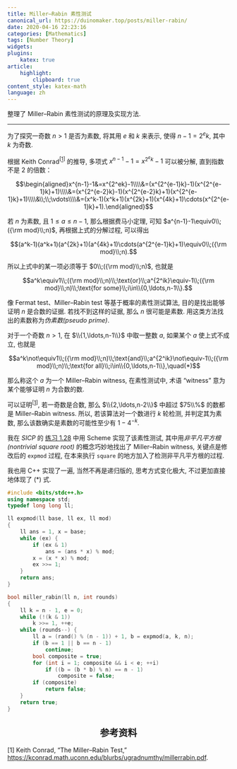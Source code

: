 ```yaml
---
title: Miller–Rabin 素性测试
canonical_url: https://duinomaker.top/posts/miller-rabin/
date: 2020-04-16 22:23:16
categories: [Mathematics]
tags: [Number Theory]
widgets:
plugins:
    katex: true
article:
    highlight:
        clipboard: true
content_style: katex-math
language: zh
---
```


整理了 Miller–Rabin 素性测试的原理及实现方法.

<!-- more -->

---

为了探究一奇数 $n>1$ 是否为素数, 将其用 $e$ 和 $k$ 来表示, 使得 $n-1=2^ek$, 其中 $k$ 为奇数.

根据 Keith Conrad<span class="serif"><sup>[<a href="#cite-1">1</a>]</sup></span> 的推导, 多项式 $x^{n-1}-1=x^{2^ek}-1$ 可以被分解, 直到指数不是 $2$ 的倍数：

$$\begin{aligned}x^{n-1}-1&=x^{2^ek}-1\\\\&=(x^{2^{e-1}k}-1)(x^{2^{e-1}k}+1)\\\\&=(x^{2^{e-2}k}-1)(x^{2^{e-2}k}+1)(x^{2^{e-1}k}+1)\\\\&\\;\\;\vdots\\\\&=(x^k-1)(x^k+1)(x^{2k}+1)(x^{4k}+1)\cdots(x^{2^{e-1}k}+1).\end{aligned}$$

若 $n$ 为素数, 且 $1\leq a\leq n-1$, 那么根据费马小定理, 可知 $a^{n-1}-1\equiv0\\;({\rm mod}\\;n)$, 再根据上式的分解过程, 可以得出

$$(a^k-1)(a^k+1)(a^{2k}+1)(a^{4k}+1)\cdots(a^{2^{e-1}k}+1)\equiv0\\;({\rm mod}\\;n).$$

所以上式中的某一项必须等于 $0\\;({\rm mod}\\;n)$, 也就是

$$a^k\equiv1\\;({\rm mod}\\;n)\\;\text{or}\\;a^{2^ik}\equiv-1\\;({\rm mod}\\;n)\\;\text{for some}\\;i\in\\{0,\ldots,n-1\\}.$$

像 Fermat test、Miller–Rabin test 等基于概率的素性测试算法, 目的是找出能够证明 $n$ 是合数的证据. 若找不到这样的证据, 那么 $n$ 很可能是素数. 用这类方法找出的素数称为*伪素数(pseudo prime)*.

对于一个奇数 $n>1$, 在 $\\{1,\ldots,n-1\\}$ 中取一整数 $a$, 如果某个 $a$ 使上式不成立, 也就是

$$a^k\not\equiv1\\;({\rm mod}\\;n)\\;\text{and}\\;a^{2^ik}\not\equiv-1\\;({\rm mod}\\;n)\\;\text{for all}\\;i\in\\{0,\ldots,n-1\\},\quad(*)$$

那么称这个 $a$ 为一个 Miller–Rabin witness, 在素性测试中, 术语 “witness” 意为某个能够证明 $n$ 为合数的数.

可以证明<sup class="serif">[<a href="#cite-1">1</a>]</sup>, 若一奇数是合数, 那么 $\\{2,\ldots,n-2\\}$ 中超过 $75\\%$ 的数都是 Miller–Rabin witness. 所以, 若该算法对一个数进行 $k$ 轮检测, 并判定其为素数, 那么该数确实是素数的可能性至少有 $1-4^{-k}$.

我在 *SICP* 的 <a href="/SICP/exercises/1-2/#Exercise-1-28">练习 1.28</a> 中用 Scheme 实现了该素性测试, 其中用*非平凡平方根(nontrivial square root)* 的概念巧妙地找出了 Miller–Rabin witness, 关键点是修改后的 `expmod` 过程, 在本来执行 `square` 的地方加入了检测非平凡平方根的过程.

我也用 C++ 实现了一遍, 当然不再是递归版的, 思考方式变化极大, 不过更加直接地体现了 $(*)$ 式.

``` c++ Miller-Rabin.cpp
#include <bits/stdc++.h>
using namespace std;
typedef long long ll;

ll expmod(ll base, ll ex, ll mod)
{
    ll ans = 1, x = base;
    while (ex) {
        if (ex & 1)
            ans = (ans * x) % mod;
        x = (x * x) % mod;
        ex >>= 1;
    }
    return ans;
}

bool miller_rabin(ll n, int rounds)
{
    ll k = n - 1, e = 0;
    while (!(k & 1))
        k >>= 1, ++e;
    while (rounds--) {
        ll a = (rand() % (n - 1)) + 1, b = expmod(a, k, n);
        if (b == 1 || b == n - 1)
            continue;
        bool composite = true;
        for (int i = 1; composite && i < e; ++i)
            if ((b = (b * b) % n) == n - 1)
                composite = false;
        if (composite)
            return false;
    }
    return true;
}
```

<h2 class="serif" style="text-align:center;">参考资料</h2>

<p id="cite-1" class="serif">[1] Keith Conrad, “The Miller–Rabin Test,” <a href="https://kconrad.math.uconn.edu/blurbs/ugradnumthy/millerrabin.pdf" target="_blank">https://kconrad.math.uconn.edu/blurbs/ugradnumthy/millerrabin.pdf</a>.</p>